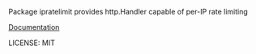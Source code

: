 Package ipratelimit provides http.Handler capable of per-IP rate limiting

[Documentation](https://godoc.org/github.com/artyom/ipratelimit)

LICENSE: MIT
